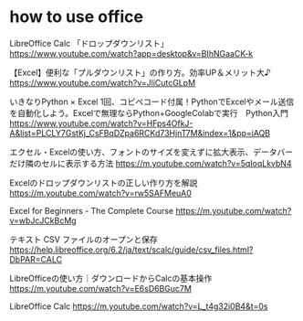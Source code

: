 # how to use office
LibreOffice Calc 「ドロップダウンリスト」
https://www.youtube.com/watch?app=desktop&v=BIhNGaaCK-k

【Excel】便利な「プルダウンリスト」の作り方。効率UP＆メリット大♪
https://www.youtube.com/watch?v=JliCutcGLpM

いきなりPython × Excel 1回、コピペコード付属！PythonでExcelやメール送信を自動化しよう。Excelで無理ならPython+GoogleColabで実行　Python入門
https://www.youtube.com/watch?v=HFps4OfkJ-A&list=PLCLY7GstKj_CsFBqDZpa6RCKd73HjnT7M&index=1&pp=iAQB

エクセル・Excelの使い方、フォントのサイズを変えずに拡大表示、データバーだけ隣のセルに表示する方法
https://m.youtube.com/watch?v=5qIoqLkvbN4

Excelのドロップダウンリストの正しい作り方を解説
https://m.youtube.com/watch?v=rw5SAFMeuA0

Excel for Beginners - The Complete Course
https://m.youtube.com/watch?v=wbJcJCkBcMg

テキスト CSV ファイルのオープンと保存
https://help.libreoffice.org/6.2/ja/text/scalc/guide/csv_files.html?DbPAR=CALC

LibreOfficeの使い方｜ダウンロードからCalcの基本操作 https://m.youtube.com/watch?v=E6sD6BGuc7M

LibreOffice Calc https://m.youtube.com/watch?v=L_t4g32i0B4&t=0s
